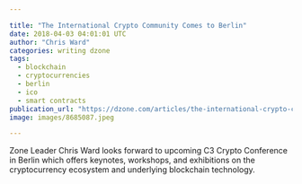 ```yaml
---

title: "The International Crypto Community Comes to Berlin"
date: 2018-04-03 04:01:01 UTC
author: "Chris Ward"
categories: writing dzone
tags:
  - blockchain
  - cryptocurrencies
  - berlin
  - ico
  - smart contracts
publication_url: "https://dzone.com/articles/the-international-crypto-community-comes-to-berlin"
image: images/8685087.jpeg

---
```

Zone Leader Chris Ward looks forward to upcoming C3 Crypto Conference in Berlin which offers keynotes, workshops, and exhibitions on the cryptocurrency ecosystem and underlying blockchain technology.

